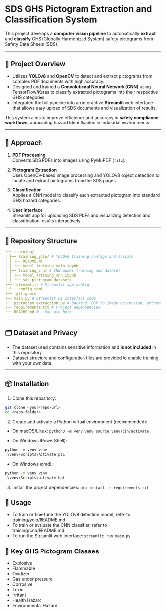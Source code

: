 # SDS GHS Pictogram Extraction and Classification System

This project develops a **computer vision pipeline** to automatically **extract** and **classify** GHS (Globally Harmonized System) safety pictograms from Safety Data Sheets (SDS).

---

## 🚀 Project Overview

- Utilizes **YOLOv8** and **OpenCV** to detect and extract pictograms from complex PDF documents with high accuracy.
- Designed and trained a **Convolutional Neural Network (CNN)** using TensorFlow/Keras to classify extracted pictograms into their respective GHS categories.
- Integrated the full pipeline into an interactive **Streamlit** web interface that allows easy upload of SDS documents and visualization of results.

This system aims to improve efficiency and accuracy in **safety compliance workflows**, automating hazard identification in industrial environments.

---

## 🧠 Approach

1. **PDF Processing**  
   Converts SDS PDFs into images using PyMuPDF (`fitz`).

2. **Pictogram Extraction**  
   Uses OpenCV-based image processing and YOLOv8 object detection to locate and extract pictograms from the SDS pages.

3. **Classification**  
   Applies a CNN model to classify each extracted pictogram into standard GHS hazard categories.

4. **User Interface**  
   Streamlit app for uploading SDS PDFs and visualizing detection and classification results interactively.

---

## 📁 Repository Structure

```yaml
├── training/
│ ├── training_yolo/ # YOLOv8 training configs and scripts
│ │ ├── README.md
│ │ └── model_training_yolo.ipynb
│ ├── training_cnn/ # CNN model training and dataset
│ │ ├── model_training_cnn.ipynb
│ │ └── sds_pictogram_dataset/
├── .streamlit/ # Streamlit app config
│ └── config.toml
├── .gitignore
├── main.py # Streamlit UI interface code
├── pictogram_extraction.py # Backend: PDF to image conversion, extraction, classification
├── requirements.txt # Project dependencies
└── README.md # ← You are here
```

---

## 🗂️ Dataset and Privacy

- The dataset used contains sensitive information and **is not included** in this repository.
- Dataset structure and configuration files are provided to enable training with your own data.

---

## 📦 Installation

1. Clone this repository:

```bash
git clone <your-repo-url>
cd <repo-folder>
```

2. Create and activate a Python virtual environment (recommended):

- On macOS/Linux:
``
python3 -m venv venv
source venv/bin/activate
``

- On Windows (PowerShell):
```powershell
python -m venv venv
.\venv\Scripts\Activate.ps1
```

- On Windows (cmd):
```cmd
python -m venv venv
.\venv\Scripts\activate.bat
```
3. Install the project dependencies:
``
pip install -r requirements.txt
``

## 🏁 Usage

- To train or fine-tune the YOLOv8 detection model, refer to training/yolo/README.md.
- To train or evaluate the CNN classifier, refer to training/cnn/README.md.
- To run the Streamlit web interface:
``
streamlit run main.py
``

## 📌 Key GHS Pictogram Classes

- Explosive
- Flammable
- Oxidizer
- Gas under pressure
- Corrosive
- Toxic
- Irritant
- Health Hazard
- Environmental Hazard
